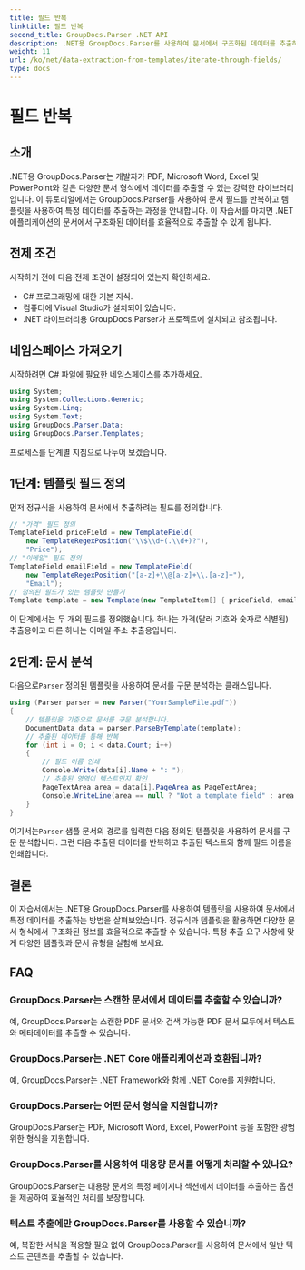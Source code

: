 ```yaml
---
title: 필드 반복
linktitle: 필드 반복
second_title: GroupDocs.Parser .NET API
description: .NET용 GroupDocs.Parser를 사용하여 문서에서 구조화된 데이터를 추출하는 방법을 알아보세요. 문서 데이터 추출 기능으로 .NET 애플리케이션을 강화하세요.
weight: 11
url: /ko/net/data-extraction-from-templates/iterate-through-fields/
type: docs
---
```

# 필드 반복

## 소개
.NET용 GroupDocs.Parser는 개발자가 PDF, Microsoft Word, Excel 및 PowerPoint와 같은 다양한 문서 형식에서 데이터를 추출할 수 있는 강력한 라이브러리입니다. 이 튜토리얼에서는 GroupDocs.Parser를 사용하여 문서 필드를 반복하고 템플릿을 사용하여 특정 데이터를 추출하는 과정을 안내합니다. 이 자습서를 마치면 .NET 애플리케이션의 문서에서 구조화된 데이터를 효율적으로 추출할 수 있게 됩니다.
## 전제 조건
시작하기 전에 다음 전제 조건이 설정되어 있는지 확인하세요.
- C# 프로그래밍에 대한 기본 지식.
- 컴퓨터에 Visual Studio가 설치되어 있습니다.
- .NET 라이브러리용 GroupDocs.Parser가 프로젝트에 설치되고 참조됩니다.

## 네임스페이스 가져오기
시작하려면 C# 파일에 필요한 네임스페이스를 추가하세요.
```csharp
using System;
using System.Collections.Generic;
using System.Linq;
using System.Text;
using GroupDocs.Parser.Data;
using GroupDocs.Parser.Templates;
```
프로세스를 단계별 지침으로 나누어 보겠습니다.
## 1단계: 템플릿 필드 정의
먼저 정규식을 사용하여 문서에서 추출하려는 필드를 정의합니다.
```csharp
// "가격" 필드 정의
TemplateField priceField = new TemplateField(
    new TemplateRegexPosition("\\$\\d+(.\\d+)?"),
    "Price");
// "이메일" 필드 정의
TemplateField emailField = new TemplateField(
    new TemplateRegexPosition("[a-z]+\\@[a-z]+\\.[a-z]+"),
    "Email");
// 정의된 필드가 있는 템플릿 만들기
Template template = new Template(new TemplateItem[] { priceField, emailField });
```
이 단계에서는 두 개의 필드를 정의했습니다. 하나는 가격(달러 기호와 숫자로 식별됨) 추출용이고 다른 하나는 이메일 주소 추출용입니다.
## 2단계: 문서 분석
 다음으로`Parser` 정의된 템플릿을 사용하여 문서를 구문 분석하는 클래스입니다.
```csharp
using (Parser parser = new Parser("YourSampleFile.pdf"))
{
    // 템플릿을 기준으로 문서를 구문 분석합니다.
    DocumentData data = parser.ParseByTemplate(template);
    // 추출된 데이터를 통해 반복
    for (int i = 0; i < data.Count; i++)
    {
        // 필드 이름 인쇄
        Console.Write(data[i].Name + ": ");
        // 추출된 영역이 텍스트인지 확인
        PageTextArea area = data[i].PageArea as PageTextArea;
        Console.WriteLine(area == null ? "Not a template field" : area.Text);
    }
}
```
 여기서는`Parser` 샘플 문서의 경로를 입력한 다음 정의된 템플릿을 사용하여 문서를 구문 분석합니다. 그런 다음 추출된 데이터를 반복하고 추출된 텍스트와 함께 필드 이름을 인쇄합니다.
## 결론
이 자습서에서는 .NET용 GroupDocs.Parser를 사용하여 템플릿을 사용하여 문서에서 특정 데이터를 추출하는 방법을 살펴보았습니다. 정규식과 템플릿을 활용하면 다양한 문서 형식에서 구조화된 정보를 효율적으로 추출할 수 있습니다. 특정 추출 요구 사항에 맞게 다양한 템플릿과 문서 유형을 실험해 보세요.

## FAQ
### GroupDocs.Parser는 스캔한 문서에서 데이터를 추출할 수 있습니까?
예, GroupDocs.Parser는 스캔한 PDF 문서와 검색 가능한 PDF 문서 모두에서 텍스트와 메타데이터를 추출할 수 있습니다.
### GroupDocs.Parser는 .NET Core 애플리케이션과 호환됩니까?
예, GroupDocs.Parser는 .NET Framework와 함께 .NET Core를 지원합니다.
### GroupDocs.Parser는 어떤 문서 형식을 지원합니까?
GroupDocs.Parser는 PDF, Microsoft Word, Excel, PowerPoint 등을 포함한 광범위한 형식을 지원합니다.
### GroupDocs.Parser를 사용하여 대용량 문서를 어떻게 처리할 수 있나요?
GroupDocs.Parser는 대용량 문서의 특정 페이지나 섹션에서 데이터를 추출하는 옵션을 제공하여 효율적인 처리를 보장합니다.
### 텍스트 추출에만 GroupDocs.Parser를 사용할 수 있습니까?
예, 복잡한 서식을 적용할 필요 없이 GroupDocs.Parser를 사용하여 문서에서 일반 텍스트 콘텐츠를 추출할 수 있습니다.